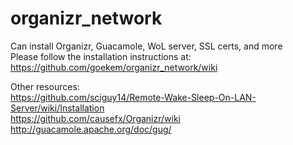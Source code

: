 # organizr_network
Can install Organizr, Guacamole, WoL server, SSL certs, and more  
Please follow the installation instructions at:  
https://github.com/goekem/organizr_network/wiki  

Other resources:  
https://github.com/sciguy14/Remote-Wake-Sleep-On-LAN-Server/wiki/Installation  
https://github.com/causefx/Organizr/wiki  
http://guacamole.apache.org/doc/gug/  
